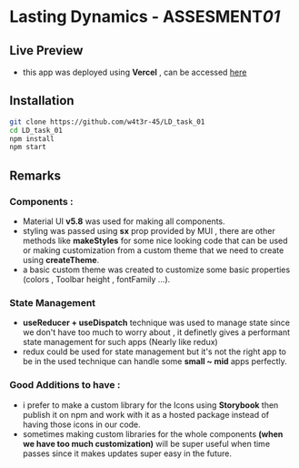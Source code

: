 # Lasting Dynamics - ASSESMENT*01*

## Live Preview

- this app was deployed using **Vercel** , can be accessed [here](https://lasting-dynamics-task1.vercel.app/)

## Installation

```bash
git clone https://github.com/w4t3r-45/LD_task_01
cd LD_task_01
npm install
npm start
```

## Remarks

### Components :

- Material UI **v5.8** was used for making all components.
- styling was passed using **sx** prop provided by MUI , there are other methods like **makeStyles** for some nice looking code that can be used or making customization from a custom theme that we need to create using **createTheme**.
- a basic custom theme was created to customize some basic properties (colors , Toolbar height , fontFamily ...).

### State Management

- **useReducer + useDispatch** technique was used to manage state since we don't have too much to worry about , it definetly gives a performant state management for such apps (Nearly like redux)
- redux could be used for state management but it's not the right app to be in the used technique can handle some **small ~ mid** apps perfectly.

### Good Additions to have :

- i prefer to make a custom library for the Icons using **Storybook** then publish it on npm and work with it as a hosted package instead of having those icons in our code.
- sometimes making custom libraries for the whole components **(when we have too much customization)** will be super useful when time passes since it makes updates super easy in the future.
